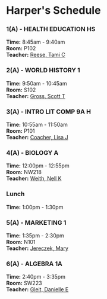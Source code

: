 # Harper's Schedule

### 1(A) - HEALTH EDUCATION HS

**Time:** 8:45am - 9:40am  
**Room:** P102  
**Teacher:** [Reese, Tami C](mailto:tcreese@seattleschools.org)

### 2(A) - WORLD HISTORY 1

**Time:** 9:50am - 10:45am  
**Room:** S102  
**Teacher:** [Gross, Scott T](mailto:stgross@seattleschools.org)

### 3(A) - INTRO LIT COMP 9A H

**Time:** 10:55am - 11:50am  
**Room:** P101  
**Teacher:** [Coacher, Lisa J](mailto:ljcoacher@seattleschools.org)

### 4(A) - BIOLOGY A

**Time:** 12:00pm - 12:55pm  
**Room:** NW218  
**Teacher:** [Weith, Nell K](mailto:nkniewiadoms@seattleschools.org)

### Lunch

**Time:** 1:00pm - 1:30pm

### 5(A) - MARKETING 1

**Time:** 1:35pm - 2:30pm  
**Room:** N101  
**Teacher:** [Jereczek, Mary](mailto:mejereczek@seattleschools.org)

### 6(A) - ALGEBRA 1A

**Time:** 2:40pm - 3:35pm  
**Room:** SW223  
**Teacher:** [Gleit, Danielle E](mailto:degleit@seattleschools.org)
